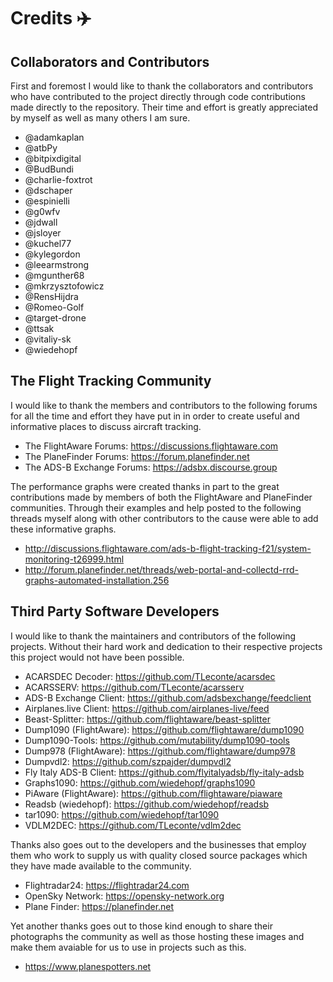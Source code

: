 # Credits :airplane:

## Collaborators and Contributors

First and foremost I would like to thank the collaborators and contributors who have contributed to
the project directly through code contributions made directly to the repository. Their time and effort
is greatly appreciated by myself as well as many others I am sure.

* @adamkaplan
* @atbPy
* @bitpixdigital
* @BudBundi
* @charlie-foxtrot
* @dschaper
* @espinielli
* @g0wfv
* @jdwall
* @jsloyer
* @kuchel77
* @kylegordon
* @leearmstrong
* @mgunther68
* @mkrzysztofowicz
* @RensHijdra
* @Romeo-Golf
* @target-drone
* @ttsak
* @vitaliy-sk
* @wiedehopf

## The Flight Tracking Community

I would like to thank the members and contributors to the following forums for all the time and effort
they have put in in order to create useful and informative places to discuss aircraft tracking.

* The FlightAware Forums:     https://discussions.flightaware.com
* The PlaneFinder Forums:     https://forum.planefinder.net
* The ADS-B Exchange Forums:  https://adsbx.discourse.group

The performance graphs were created thanks in part to the great contributions made by members of both
the FlightAware and PlaneFinder communities. Through their examples and help posted to the following
threads myself along with other contributors to the cause were able to add these informative graphs.

* http://discussions.flightaware.com/ads-b-flight-tracking-f21/system-monitoring-t26999.html
* http://forum.planefinder.net/threads/web-portal-and-collectd-rrd-graphs-automated-installation.256

## Third Party Software Developers

I would like to thank the maintainers and contributors of the following projects. Without their
hard work and dedication to their respective projects this project would not have been possible.

* ACARSDEC Decoder:        https://github.com/TLeconte/acarsdec
* ACARSSERV:               https://github.com/TLeconte/acarsserv
* ADS-B Exchange Client:   https://github.com/adsbexchange/feedclient
* Airplanes.live Client:   https://github.com/airplanes-live/feed
* Beast-Splitter:          https://github.com/flightaware/beast-splitter
* Dump1090 (FlightAware):  https://github.com/flightaware/dump1090
* Dump1090-Tools:          https://github.com/mutability/dump1090-tools
* Dump978 (FlightAware):   https://github.com/flightaware/dump978
* Dumpvdl2:                https://github.com/szpajder/dumpvdl2
* Fly Italy ADS-B Client:  https://github.com/flyitalyadsb/fly-italy-adsb
* Graphs1090:              https://github.com/wiedehopf/graphs1090
* PiAware (FlightAware):   https://github.com/flightaware/piaware
* Readsb (wiedehopf):      https://github.com/wiedehopf/readsb
* tar1090:                 https://github.com/wiedehopf/tar1090
* VDLM2DEC:                https://github.com/TLeconte/vdlm2dec

Thanks also goes out to the developers and the businesses that employ them who work to supply us
with quality closed source packages which they have made available to the community.

* Flightradar24:    https://flightradar24.com
* OpenSky Network:  https://opensky-network.org
* Plane Finder:     https://planefinder.net

Yet another thanks goes out to those kind enough to share their  photographs the community as well as
those hosting these images and make them avaiable for us to use in projects such as this.

* https://www.planespotters.net